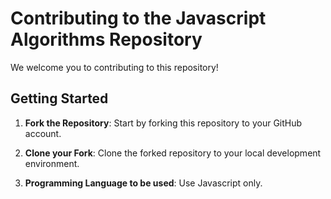 # Contributing to the Javascript Algorithms Repository

We welcome you to contributing to this repository!

## Getting Started

1. **Fork the Repository**: Start by forking this repository to your GitHub account.

2. **Clone your Fork**: Clone the forked repository to your local development environment.

3. **Programming Language to be used**: Use Javascript only.
